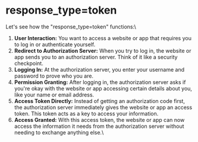 # response\_type=token

Let's see how the "response\_type=token" functions:\


1. **User Interaction:** You want to access a website or app that requires you to log in or authenticate yourself.
2. **Redirect to Authorization Server:** When you try to log in, the website or app sends you to an authorization server. Think of it like a security checkpoint.
3. **Logging In:** At the authorization server, you enter your username and password to prove who you are.
4. **Permission Granting:** After logging in, the authorization server asks if you're okay with the website or app accessing certain details about you, like your name or email address.
5. **Access Token Directly:** Instead of getting an authorization code first, the authorization server immediately gives the website or app an access token. This token acts as a key to access your information.
6. **Access Granted:** With this access token, the website or app can now access the information it needs from the authorization server without needing to exchange anything else.\


<figure><img src="https://miro.medium.com/v2/resize:fit:720/format:webp/1*uWXvy16bG-ClFLeEtdXnUw.png" alt=""><figcaption></figcaption></figure>

<figure><img src="https://miro.medium.com/v2/resize:fit:720/format:webp/1*kNt-5dQ5GjNPNgl98QmVkg.png" alt=""><figcaption></figcaption></figure>
